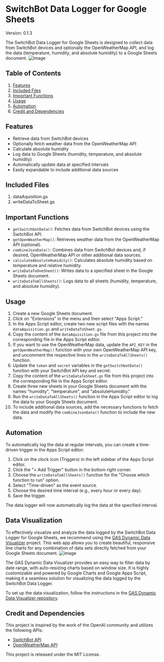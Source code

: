 # SwitchBot Data Logger for Google Sheets

Version: 0.1.3

The SwitchBot Data Logger for Google Sheets is designed to collect data from SwitchBot devices and optionally the OpenWeatherMap API, and log the data (temperature, humidity, and absolute humidity) to a Google Sheets document.
![image](https://user-images.githubusercontent.com/98264095/235267917-bf176bcd-e51a-4101-9e2e-a9fcebaa5962.png)

## Table of Contents

1. [Features](#features)
2. [Included Files](#included-files)
3. [Important Functions](#important-functions)
4. [Usage](#usage)
5. [Automation](#automation)
6. [Credit and Dependencies](#credit-and-dependencies)

## Features

- Retrieve data from SwitchBot devices
- Optionally fetch weather data from the OpenWeatherMap API
- Calculate absolute humidity
- Log data to Google Sheets (humidity, temperature, and absolute humidity)
- Automatically update data at specified intervals
- Easily expandable to include additional data sources

## Included Files

1. dataAquisition.gs
2. writeDataToSheet.gs

## Important Functions

- `getSwitchbotData()`: Fetches data from SwitchBot devices using the SwitchBot API.
- `getOpenWeatherMap()`: Retrieves weather data from the OpenWeatherMap API (optional).
- `combineJsonData()`: Combines data from SwitchBot devices and, if desired, OpenWeatherMap API or other additional data sources.
- `calculateAbsoluteHumidity()`: Calculates absolute humidity based on temperature and relative humidity.
- `writeDataToOneSheet()`: Writes data to a specified sheet in the Google Sheets document.
- `writeDataToAllSheets()`: Logs data to all sheets (humidity, temperature, and absolute humidity).

## Usage

1. Create a new Google Sheets document.
2. Click on "Extensions" in the menu and then select "Apps Script."
3. In the Apps Script editor, create two new script files with the names `dataAquisition.gs` and `writeDataToSheet.gs`.
4. Copy the content of the `dataAquisition.gs` file from this project into the corresponding file in the Apps Script editor.
5. If you want to use the OpenWeatherMap data, update the `API_KEY` in the `getOpenWeatherMap()` function with your own OpenWeatherMap API key, and uncomment the respective lines in the `writeDataToAllSheets()` function.
6. Update the `token` and `secret` variables in the `getSwitchbotData()` function with your SwitchBot API key and secret.
7. Copy the content of the `writeDataToSheet.gs` file from this project into the corresponding file in the Apps Script editor.
8. Create three new sheets in your Google Sheets document with the names "humidity", "temperature", and "absoluteHumidity."
9. Run the `writeDataToAllSheets()` function in the Apps Script editor to log the data to your Google Sheets document.
10. To include additional data sources, add the necessary functions to fetch the data and modify the `combineJsonData()` function to include the new data.

## Automation

To automatically log the data at regular intervals, you can create a time-driven trigger in the Apps Script editor:

1. Click on the clock icon (Triggers) in the left sidebar of the Apps Script editor.
2. Click the "+ Add Trigger" button in the bottom right corner.
3. Choose the `writeDataToAllSheets()` function for the "Choose which function to run" option.
4. Select "Time-driven" as the event source.
5. Choose the desired time interval (e.g., every hour or every day).
6. Save the trigger.

The data logger will now automatically log the data at the specified interval.

## Data Visualization

To effectively visualize and analyze the data logged by the SwitchBot Data Logger for Google Sheets, we recommend using the [GAS Dynamic Data Visualizer](https://github.com/tr-o/GAS-Dynamic-Data-Visualizer) project. This web app allows you to create beautiful, responsive line charts for any combination of data sets directly fetched from your Google Sheets document.
![image](https://user-images.githubusercontent.com/98264095/235333277-da306e60-54a5-46e3-9a08-6a0af136909b.png)

The GAS Dynamic Data Visualizer provides an easy way to filter data by date range, with auto-resizing charts based on window size. It is highly customizable and powered by Google Charts and Google Apps Script, making it a seamless solution for visualizing the data logged by the SwitchBot Data Logger.

To set up the data visualization, follow the instructions in the [GAS Dynamic Data Visualizer repository](https://github.com/tr-o/GAS-Dynamic-Data-Visualizer).

## Credit and Dependencies

This project is inspired by the work of the OpenAI community and utilizes the following APIs:

- [SwitchBot API](https://github.com/OpenWonderLabs/SwitchBotAPI)
- [OpenWeatherMap API](https://openweathermap.org/api)

This project is released under the MIT License.

